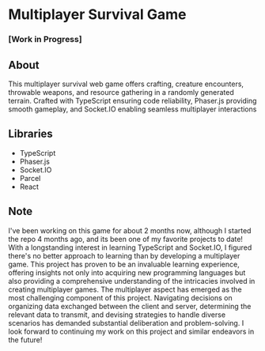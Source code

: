 # Multiplayer Survival Game
### [Work in Progress]
## About
This multiplayer survival web game offers crafting, creature encounters, throwable weapons, and resource gathering in a randomly generated terrain. 
Crafted with TypeScript ensuring code reliability, Phaser.js providing smooth gameplay, and Socket.IO enabling seamless multiplayer interactions

## Libraries
- TypeScript
- Phaser.js
- Socket.IO
- Parcel
- React

## Note
I've been working on this game for about 2 months now, although I started the repo 4 months ago, and its been one of my favorite projects to date!
With a longstanding interest in learning TypeScript and Socket.IO, I figured there's no better approach to learning than by developing a multiplayer game.
This project has proven to be an invaluable learning experience, offering insights not only into acquiring new programming languages but also providing a comprehensive understanding of the intricacies involved in creating multiplayer games.
The multiplayer aspect has emerged as the most challenging component of this project. Navigating decisions on organizing data exchanged between the client and server, determining the relevant data to transmit, and devising strategies to handle diverse scenarios has demanded substantial deliberation and problem-solving.
I look forward to continuing my work on this project and similar endeavors in the future!

